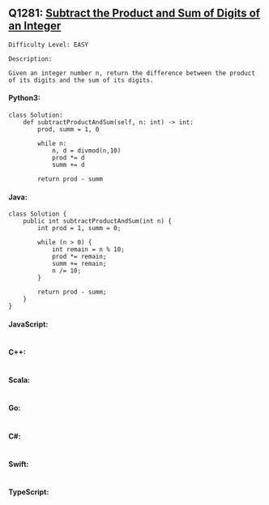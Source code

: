 ## Q1281: [Subtract the Product and Sum of Digits of an Integer](https://leetcode.com/problems/subtract-the-product-and-sum-of-digits-of-an-integer/)

```
Difficulty Level: EASY
```

```
Description:

Given an integer number n, return the difference between the product of its digits and the sum of its digits.
```

#### Python3:

```
class Solution:
    def subtractProductAndSum(self, n: int) -> int:
        prod, summ = 1, 0

        while n:
            n, d = divmod(n,10)
            prod *= d
            summ += d

        return prod - summ
```

#### Java:

```
class Solution {
    public int subtractProductAndSum(int n) {
        int prod = 1, summ = 0;

        while (n > 0) {
            int remain = n % 10;
            prod *= remain;
            summ += remain;
            n /= 10;
        }

        return prod - summ;
    }
}
```

#### JavaScript:

```

```

#### C++:

```

```

#### Scala:

```

```

#### Go:

```

```

#### C#:

```

```

#### Swift:

```

```

#### TypeScript:

```

```